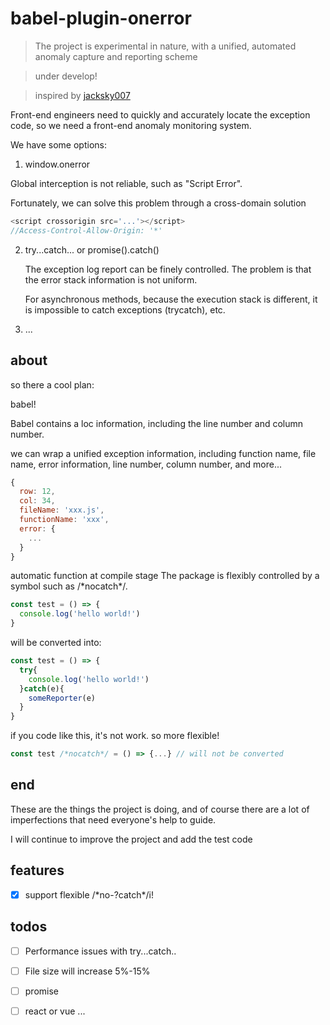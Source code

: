 # babel-plugin-onerror

> The project is experimental in nature, with a unified, automated anomaly capture and reporting scheme

> under develop!

> inspired by [jacksky007](https://myslide.cn/slides/1031)


Front-end engineers need to quickly and accurately locate the exception code, so we need a front-end anomaly monitoring system.

We have some options:

1. window.onerror

  Global interception is not reliable, such as "Script Error".
  
  Fortunately, we can solve this problem through a cross-domain solution

  ```js
  <script crossorigin src='...'></script>
  //Access-Control-Allow-Origin: '*'
  ```

2. try...catch...  or promise().catch()

   The exception log report can be finely controlled. The problem is that the error stack information is not uniform. 
   
   For asynchronous methods, because the execution stack is different, it is impossible to catch exceptions (trycatch), etc.
  
3. ...

## about

so there a cool plan:

babel!

Babel contains a loc information, including the line number and column number.

we can wrap a unified exception information, including function name, file name, error information, line number, column number, and more... 

```js
{
  row: 12,
  col: 34,
  fileName: 'xxx.js',
  functionName: 'xxx',
  error: {
    ...
  }
}
```

automatic function at compile stage The package is flexibly controlled by a symbol such as /\*nocatch\*/.

```js
const test = () => {
  console.log('hello world!')
}
```

will be converted into:

```js
const test = () => {
  try{
    console.log('hello world!')
  }catch(e){
    someReporter(e)
  }
}
```

if you code like this, it's not work. so more flexible!

```js
const test /*nocatch*/ = () => {...} // will not be converted
```

## end

These are the things the project is doing, and of course there are a lot of imperfections that need everyone's help to guide.

I will continue to improve the project and add the test code

## features

- [x] support flexible /\*no-?catch\*/i! 

## todos

- [ ] Performance issues with try...catch..

- [ ] File size will increase 5%-15%

- [ ] promise

- [ ] react or vue ...
